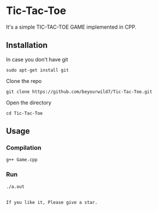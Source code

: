 # Tic-Tac-Toe
It's a simple TIC-TAC-TOE GAME implemented in CPP.

## Installation
In case you don't have git<br/>

`sudo apt-get install git`<br/>

Clone the repo<br/>

`git clone https://github.com/beyourwild7/Tic-Tac-Toe.git`<br/>

Open the directory<br/>

`cd Tic-Tac-Toe`<br/>

## Usage
### Compilation
`
g++ Game.cpp
`
### Run
`
./a.out
`
##
`
If you like it, Please give a star.
`

